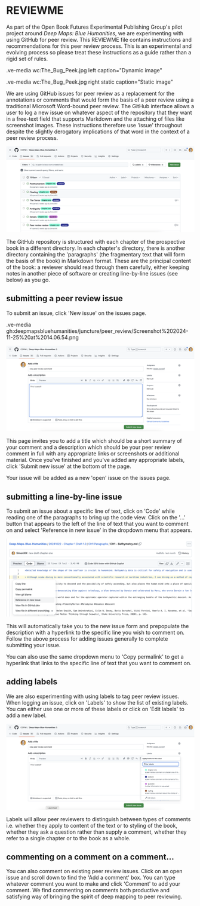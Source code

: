 # REVIEWME

As part of the Open Book Futures Experimental Publishing Group's pilot project around *Deep Maps: Blue Humanities*, we are experimenting with using GitHub for peer review. This REVIEWME file contains instructions and recommendations for this peer review process. This is an experimental and evolving process so please treat these instructions as a guide rather than a rigid set of rules. 

.ve-media wc:The_Bug_Peek.jpg left caption="Dynamic image"

.ve-media wc:The_Bug_Peek.jpg right static caption="Static image"

We are using GitHub issues for peer review as a replacement for the annotations or comments that would form the basis of a peer review using a traditional Microsoft Word-bound peer review. The GitHub interface allows a user to log a new issue on whatever aspect of the repository that they want in a free-text field that supports Markdown and the attaching of files like screenshot images. These instructions therefore use 'issue' throughout despite the slightly derogatory implications of that word in the context of a peer review process.

![screenshot of the GitHub issues page](https://github.com/deepmapsbluehumanities/juncture/blob/main/peer_review/Screenshot%202024-11-25%20at%2014.02.18.png)

The GitHub repository is structured with each chapter of the prospective book in a different directory. In each chapter's directory, there is another directory containing the 'paragraphs' (the fragmentary text that will form the basis of the book) in Markdown format. These are the principal content of the book: a reviewer should read through them carefully, either keeping notes in another piece of software or creating line-by-line issues (see below) as you go.

## submitting a peer review issue

To submit an issue, click 'New issue' on the issues page. 

.ve-media gh:deepmapsbluehumanities/juncture/peer_review/Screenshot%202024-11-25%20at%2014.06.54.png

![screenshot of the GitHub page for logging a new issue](https://github.com/deepmapsbluehumanities/juncture/blob/main/peer_review/Screenshot%202024-11-25%20at%2014.06.54.png)

This page invites you to add a title which should be a short summary of your comment and a description which should be your peer review comment in full with any appropriate links or screenshots or additional material. Once you've finished and you've added any appropriate labels, click 'Submit new issue' at the bottom of the page. 

Your issue will be added as a new 'open' issue on the issues page. 

## submitting a line-by-line issue

To submit an issue about a specific line of text, click on 'Code' while reading one of the paragraphs to bring up the code view. Click on the '...' button that appears to the left of the line of text that you want to comment on and select 'Reference in new issue' in the dropdown menu that appears. 

![screenshot of the code view of a file in GitHub](https://github.com/deepmapsbluehumanities/juncture/blob/main/peer_review/Screenshot%202024-11-25%20at%2015.58.43.png)

This will automatically take you to the new issue form and prepopulate the description with a hyperlink to the specific line you wish to comment on. Follow the above process for adding issues generally to complete submitting your issue.

You can also use the same dropdown menu to 'Copy permalink' to get a hyperlink that links to the specific line of text that you want to comment on. 

## adding labels

We are also experimenting with using labels to tag peer review issues. When logging an issue, click on 'Labels' to show the list of existing labels. You can either use one or more of these labels or click on 'Edit labels' to add a new label. 

![screenshot of the GitHub issue page and adding a label](https://github.com/deepmapsbluehumanities/juncture/blob/main/peer_review/Screenshot%202024-11-25%20at%2014.37.53.png)

Labels will allow peer reviewers to distinguish between types of comments i.e. whether they apply to content of the text or to styling of the book, whether they ask a question rather than supply a comment, whether they refer to a single chapter or to the book as a whole.

## commenting on a comment on a comment...

You can also comment on existing peer review issues. Click on an open issue and scroll down to find the 'Add a comment' box. You can type whatever comment you want to make and click 'Comment' to add your comment. We find commenting on comments both productive and satisfying way of bringing the spirit of deep mapping to peer reviewing.
